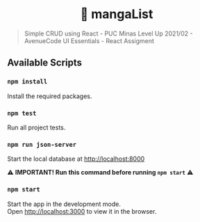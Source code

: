<h1 align="center">📖 mangaList</h1>

> Simple CRUD using React - PUC Minas Level Up 2021/02 - AvenueCode UI Essentials - React Assigment

## Available Scripts

### `npm install`

Install the required packages.

### `npm test`

Run all project tests.

### `npm run json-server`

Start the local database at [http://localhost:8000](http://localhost:3000)

⚠️ **IMPORTANT! Run this command before running `npm start`** ⚠️

### `npm start`

Start the app in the development mode.\
Open [http://localhost:3000](http://localhost:3000) to view it in the browser.
